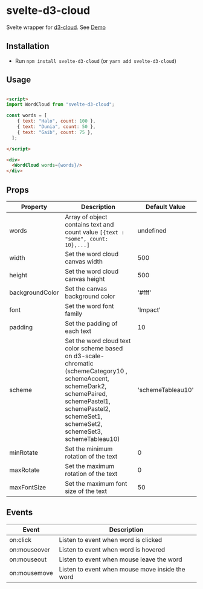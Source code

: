 # svelte-d3-cloud

Svelte wrapper for [d3-cloud](https://github.com/jasondavies/d3-cloud). See [Demo](https://codesandbox.io/s/cold-browser-7qkms)

## Installation

* Run `npm install svelte-d3-cloud` (or `yarn add svelte-d3-cloud`)

## Usage

```html

<script>
import WordCloud from "svelte-d3-cloud";

const words = [
    { text: "Halo", count: 100 },
    { text: "Dunia", count: 50 },
    { text: "Gaib", count: 75 },
  ];

</script>

<div>
  <WordCloud words={words}/>
</div>

```

## Props
| Property | Description             | Default Value |
|----------|-------------------------|---------------|
| words    | Array of object contains text and count value ``` [{text : "some", count: 10},...] ``` | undefined |
| width    | Set the word cloud canvas width  | 500           |
| height   | Set the word cloud canvas height | 500           |
| backgroundColor     | Set the canvas background color | '#fff'      |
| font     | Set the word font family | 'Impact'      |
| padding     | Set the padding of each text | 10     |
| scheme     | Set the word cloud text color scheme based on d3-scale-chromatic (schemeCategory10 , schemeAccent, schemeDark2, schemePaired, schemePastel1, schemePastel2, schemeSet1, schemeSet2, schemeSet3, schemeTableau10) | 'schemeTableau10'     |
| minRotate     | Set the minimum rotation of the text | 0     |
| maxRotate     | Set the maximum rotation of the text | 0     |
| maxFontSize     | Set the maximum font size of the text | 50     |
   
## Events

| Event | Description             |
|----------|-------------------------|
| on:click        | Listen to event when word is clicked | 
| on:mouseover    | Listen to event when word is hovered |
| on:mouseout     | Listen to event when mouse leave the word|
| on:mousemove    | Listen to event when mouse move inside the word |
